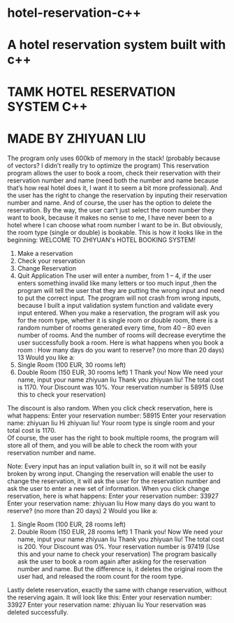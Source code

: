 # hotel-reservation-c++
# A hotel reservation system built with c++
# TAMK HOTEL RESERVATION SYSTEM C++
# MADE BY ZHIYUAN LIU 
The program only uses 600kb of memory in the stack! (probably because of vectors? I didn’t really try to optimize the program) 
This reservation program allows the user to book a room, check their reservation with their reservation number and name (need both the number and name because that’s how real hotel does it, I want it to seem a bit more professional). And the user has the right to change the reservation by inputing their reservation number and name. And of course, the user has the option to delete the reservation. By the way, the user can’t just select the room number they want to book, because it makes no sense to me, I have never been to a hotel where I can choose what room number I want to be in. But obviously, the room type (single or double) is bookable.
This is how it looks like in the beginning:
WELCOME TO ZHIYUAN's HOTEL BOOKING SYSTEM!
1. Make a reservation
2. Check your reservation
3. Change Reservation
4. Quit Application
The user will enter a number, from 1 – 4, if the user enters something invalid like many letters or too much input ,then the program will tell the user that they are putting the wrong input and need to put the correct input. The program will not crash from wrong inputs, because I built a input validation system function and validate every input entered.
When you make a reservation, the program will ask you for the room type, whether it is single room or double room, there is a random number of rooms generated every time, from 40 – 80 even number of rooms. And the number of rooms will decrease everytime the user successfully book a room.
Here is what happens when you book a room :
How many days do you want to reserve? (no more than 20 days)
13
Would you like a: 
1. Single Room (100 EUR, 30 rooms left)
2. Double Room (150 EUR, 30 rooms left)
1
Thank you! Now We need your name, input your name 
zhiyuan liu
Thank you zhiyuan liu! The total cost is 1170.
Your Discount was 10%. 
Your reservation number is 58915 (Use this to check your reservation)

The discount is also random.
When you click check reservation, here is what happens:
Enter your reservation number: 58915
Enter your reservation name: zhiyuan liu
Hi zhiyuan liu! Your room type is single room and your total cost is 1170.  
Of course, the user has the right to book multiple rooms, the program will store all of them, and you will be able to check the room with your reservation number and name.

Note: Every input has an input valiation built in, so it will not be easily broken by wrong input.
Changing the reservation will enable the user to change the reservation, it will ask the user for the reservation number and ask the user to enter a new set of information.
When you click change reservation, here is what happens:
Enter your reservation number: 33927
Enter your reservation name: zhiyuan liu
How many days do you want to reserve? (no more than 20 days)
2
Would you like a: 
1. Single Room (100 EUR, 28 rooms left)
2. Double Room (150 EUR, 28 rooms left)
1
Thank you! Now We need your name, input your name 
zhiyuan liu
Thank you zhiyuan liu! The total cost is 200.
Your Discount was 0%. 
Your reservation number is 97419 (Use this and your name to check your reservation)
The program basically ask the user to book a room again after asking for the reservation number and name. But the difference is, it deletes the original room the user had, and released the room count for the room type. 

Lastly delete reservation, exactly the same with change reservation, without the reserving again.
It will look like this:
Enter your reservation number: 33927
Enter your reservation name: zhiyuan liu
Your reservation was deleted successfully.
